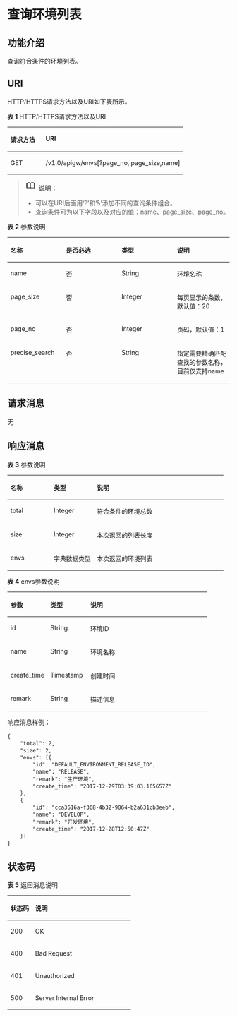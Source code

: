 # 查询环境列表<a name="apig-zh-api-180713055"></a>

## 功能介绍<a name="section51058735"></a>

查询符合条件的环境列表。

## URI<a name="section56875432"></a>

HTTP/HTTPS请求方法以及URI如下表所示。

**表 1**  HTTP/HTTPS请求方法以及URI

<a name="table26537273"></a>
<table><thead align="left"><tr id="row97700"><th class="cellrowborder" valign="top" width="20%" id="mcps1.2.3.1.1"><p id="p7913769"><a name="p7913769"></a><a name="p7913769"></a>请求方法</p>
</th>
<th class="cellrowborder" valign="top" width="80%" id="mcps1.2.3.1.2"><p id="p37035575"><a name="p37035575"></a><a name="p37035575"></a>URI</p>
</th>
</tr>
</thead>
<tbody><tr id="row47091573"><td class="cellrowborder" valign="top" width="20%" headers="mcps1.2.3.1.1 "><p id="p56321035"><a name="p56321035"></a><a name="p56321035"></a>GET</p>
</td>
<td class="cellrowborder" valign="top" width="80%" headers="mcps1.2.3.1.2 "><p id="p65709986"><a name="p65709986"></a><a name="p65709986"></a>/v1.0/apigw/envs[?page_no, page_size,name]</p>
</td>
</tr>
</tbody>
</table>

>![](public_sys-resources/icon-note.gif) **说明：**   
>-   可以在URI后面用‘?’和‘&’添加不同的查询条件组合。  
>-   查询条件可为以下字段以及对应的值：name、page\_size、page\_no。  

**表 2**  参数说明

<a name="table8687743"></a>
<table><thead align="left"><tr id="row22440872"><th class="cellrowborder" valign="top" width="25%" id="mcps1.2.5.1.1"><p id="p5771382"><a name="p5771382"></a><a name="p5771382"></a>名称</p>
</th>
<th class="cellrowborder" valign="top" width="25%" id="mcps1.2.5.1.2"><p id="p64828808"><a name="p64828808"></a><a name="p64828808"></a>是否必选</p>
</th>
<th class="cellrowborder" valign="top" width="25%" id="mcps1.2.5.1.3"><p id="p16642119"><a name="p16642119"></a><a name="p16642119"></a>类型</p>
</th>
<th class="cellrowborder" valign="top" width="25%" id="mcps1.2.5.1.4"><p id="p5834394"><a name="p5834394"></a><a name="p5834394"></a>说明</p>
</th>
</tr>
</thead>
<tbody><tr id="row2823914"><td class="cellrowborder" valign="top" width="25%" headers="mcps1.2.5.1.1 "><p id="p27410462"><a name="p27410462"></a><a name="p27410462"></a>name</p>
</td>
<td class="cellrowborder" valign="top" width="25%" headers="mcps1.2.5.1.2 "><p id="p5654943"><a name="p5654943"></a><a name="p5654943"></a>否</p>
</td>
<td class="cellrowborder" valign="top" width="25%" headers="mcps1.2.5.1.3 "><p id="p55397204"><a name="p55397204"></a><a name="p55397204"></a>String</p>
</td>
<td class="cellrowborder" valign="top" width="25%" headers="mcps1.2.5.1.4 "><p id="p1186411103575"><a name="p1186411103575"></a><a name="p1186411103575"></a>环境名称</p>
</td>
</tr>
<tr id="row52134612"><td class="cellrowborder" valign="top" width="25%" headers="mcps1.2.5.1.1 "><p id="p62154076"><a name="p62154076"></a><a name="p62154076"></a>page_size</p>
</td>
<td class="cellrowborder" valign="top" width="25%" headers="mcps1.2.5.1.2 "><p id="p1315380"><a name="p1315380"></a><a name="p1315380"></a>否</p>
</td>
<td class="cellrowborder" valign="top" width="25%" headers="mcps1.2.5.1.3 "><p id="p39436932"><a name="p39436932"></a><a name="p39436932"></a>Integer</p>
</td>
<td class="cellrowborder" valign="top" width="25%" headers="mcps1.2.5.1.4 "><p id="p40274933"><a name="p40274933"></a><a name="p40274933"></a>每页显示的条数，默认值：20</p>
</td>
</tr>
<tr id="row26930081"><td class="cellrowborder" valign="top" width="25%" headers="mcps1.2.5.1.1 "><p id="p33852966"><a name="p33852966"></a><a name="p33852966"></a>page_no</p>
</td>
<td class="cellrowborder" valign="top" width="25%" headers="mcps1.2.5.1.2 "><p id="p57735711"><a name="p57735711"></a><a name="p57735711"></a>否</p>
</td>
<td class="cellrowborder" valign="top" width="25%" headers="mcps1.2.5.1.3 "><p id="p46081013"><a name="p46081013"></a><a name="p46081013"></a>Integer</p>
</td>
<td class="cellrowborder" valign="top" width="25%" headers="mcps1.2.5.1.4 "><p id="p41574543"><a name="p41574543"></a><a name="p41574543"></a>页码，默认值：1</p>
</td>
</tr>
<tr id="row179311037557"><td class="cellrowborder" valign="top" width="25%" headers="mcps1.2.5.1.1 "><p id="p297092819498"><a name="p297092819498"></a><a name="p297092819498"></a>precise_search</p>
</td>
<td class="cellrowborder" valign="top" width="25%" headers="mcps1.2.5.1.2 "><p id="p397092812491"><a name="p397092812491"></a><a name="p397092812491"></a>否</p>
</td>
<td class="cellrowborder" valign="top" width="25%" headers="mcps1.2.5.1.3 "><p id="p49701728194913"><a name="p49701728194913"></a><a name="p49701728194913"></a>String</p>
</td>
<td class="cellrowborder" valign="top" width="25%" headers="mcps1.2.5.1.4 "><p id="p19970928194911"><a name="p19970928194911"></a><a name="p19970928194911"></a>指定需要精确匹配查找的参数名称，目前仅支持name</p>
</td>
</tr>
</tbody>
</table>

## 请求消息<a name="section42116847"></a>

无

## 响应消息<a name="section56021456"></a>

**表 3**  参数说明

<a name="table18843207"></a>
<table><thead align="left"><tr id="row11636316"><th class="cellrowborder" valign="top" width="20%" id="mcps1.2.4.1.1"><p id="p3017546"><a name="p3017546"></a><a name="p3017546"></a>名称</p>
</th>
<th class="cellrowborder" valign="top" width="20%" id="mcps1.2.4.1.2"><p id="p43094713"><a name="p43094713"></a><a name="p43094713"></a>类型</p>
</th>
<th class="cellrowborder" valign="top" width="60%" id="mcps1.2.4.1.3"><p id="p1010897"><a name="p1010897"></a><a name="p1010897"></a>说明</p>
</th>
</tr>
</thead>
<tbody><tr id="row14773817"><td class="cellrowborder" valign="top" width="20%" headers="mcps1.2.4.1.1 "><p id="p55828505"><a name="p55828505"></a><a name="p55828505"></a>total</p>
</td>
<td class="cellrowborder" valign="top" width="20%" headers="mcps1.2.4.1.2 "><p id="p25815066"><a name="p25815066"></a><a name="p25815066"></a>Integer</p>
</td>
<td class="cellrowborder" valign="top" width="60%" headers="mcps1.2.4.1.3 "><p id="p10645603"><a name="p10645603"></a><a name="p10645603"></a>符合条件的环境总数</p>
</td>
</tr>
<tr id="row28701571"><td class="cellrowborder" valign="top" width="20%" headers="mcps1.2.4.1.1 "><p id="p43125900"><a name="p43125900"></a><a name="p43125900"></a>size</p>
</td>
<td class="cellrowborder" valign="top" width="20%" headers="mcps1.2.4.1.2 "><p id="p3537010"><a name="p3537010"></a><a name="p3537010"></a>Integer</p>
</td>
<td class="cellrowborder" valign="top" width="60%" headers="mcps1.2.4.1.3 "><p id="p18062364"><a name="p18062364"></a><a name="p18062364"></a>本次返回的列表长度</p>
</td>
</tr>
<tr id="row28343550"><td class="cellrowborder" valign="top" width="20%" headers="mcps1.2.4.1.1 "><p id="p14126218"><a name="p14126218"></a><a name="p14126218"></a>envs</p>
</td>
<td class="cellrowborder" valign="top" width="20%" headers="mcps1.2.4.1.2 "><p id="p3373006"><a name="p3373006"></a><a name="p3373006"></a>字典数据类型</p>
</td>
<td class="cellrowborder" valign="top" width="60%" headers="mcps1.2.4.1.3 "><p id="p4778099"><a name="p4778099"></a><a name="p4778099"></a>本次返回的环境列表</p>
</td>
</tr>
</tbody>
</table>

**表 4**  envs参数说明

<a name="table43002897"></a>
<table><thead align="left"><tr id="row40093548"><th class="cellrowborder" valign="top" width="20%" id="mcps1.2.4.1.1"><p id="p26351947"><a name="p26351947"></a><a name="p26351947"></a>参数</p>
</th>
<th class="cellrowborder" valign="top" width="20%" id="mcps1.2.4.1.2"><p id="p54132987"><a name="p54132987"></a><a name="p54132987"></a>类型</p>
</th>
<th class="cellrowborder" valign="top" width="60%" id="mcps1.2.4.1.3"><p id="p22695844"><a name="p22695844"></a><a name="p22695844"></a>说明</p>
</th>
</tr>
</thead>
<tbody><tr id="row26424045"><td class="cellrowborder" valign="top" width="20%" headers="mcps1.2.4.1.1 "><p id="p59972862"><a name="p59972862"></a><a name="p59972862"></a>id</p>
</td>
<td class="cellrowborder" valign="top" width="20%" headers="mcps1.2.4.1.2 "><p id="p25963648"><a name="p25963648"></a><a name="p25963648"></a>String</p>
</td>
<td class="cellrowborder" valign="top" width="60%" headers="mcps1.2.4.1.3 "><p id="p22680730"><a name="p22680730"></a><a name="p22680730"></a>环境ID</p>
</td>
</tr>
<tr id="row2799984"><td class="cellrowborder" valign="top" width="20%" headers="mcps1.2.4.1.1 "><p id="p25472162"><a name="p25472162"></a><a name="p25472162"></a>name</p>
</td>
<td class="cellrowborder" valign="top" width="20%" headers="mcps1.2.4.1.2 "><p id="p49979265"><a name="p49979265"></a><a name="p49979265"></a>String</p>
</td>
<td class="cellrowborder" valign="top" width="60%" headers="mcps1.2.4.1.3 "><p id="p21788660"><a name="p21788660"></a><a name="p21788660"></a>环境名称</p>
</td>
</tr>
<tr id="row61880217"><td class="cellrowborder" valign="top" width="20%" headers="mcps1.2.4.1.1 "><p id="p46241670"><a name="p46241670"></a><a name="p46241670"></a>create_time</p>
</td>
<td class="cellrowborder" valign="top" width="20%" headers="mcps1.2.4.1.2 "><p id="p54587771"><a name="p54587771"></a><a name="p54587771"></a>Timestamp</p>
</td>
<td class="cellrowborder" valign="top" width="60%" headers="mcps1.2.4.1.3 "><p id="p59533345"><a name="p59533345"></a><a name="p59533345"></a>创建时间</p>
</td>
</tr>
<tr id="row66038062"><td class="cellrowborder" valign="top" width="20%" headers="mcps1.2.4.1.1 "><p id="p47482783"><a name="p47482783"></a><a name="p47482783"></a>remark</p>
</td>
<td class="cellrowborder" valign="top" width="20%" headers="mcps1.2.4.1.2 "><p id="p20900246"><a name="p20900246"></a><a name="p20900246"></a>String</p>
</td>
<td class="cellrowborder" valign="top" width="60%" headers="mcps1.2.4.1.3 "><p id="p15198328"><a name="p15198328"></a><a name="p15198328"></a>描述信息</p>
</td>
</tr>
</tbody>
</table>

响应消息样例：

```
{
	"total": 2,
	"size": 2,
	"envs": [{
		"id": "DEFAULT_ENVIRONMENT_RELEASE_ID",
		"name": "RELEASE",
		"remark": "生产环境",
		"create_time": "2017-12-29T03:39:03.165657Z"
	},
	{
		"id": "cca3616a-f368-4b32-9064-b2a631cb3eeb",
		"name": "DEVELOP",
		"remark": "开发环境",
		"create_time": "2017-12-28T12:50:47Z"
	}]
}
```

## 状态码<a name="section43507308"></a>

**表 5**  返回消息说明

<a name="table40155185"></a>
<table><thead align="left"><tr id="row33141868"><th class="cellrowborder" valign="top" width="20%" id="mcps1.2.3.1.1"><p id="p136762"><a name="p136762"></a><a name="p136762"></a>状态码</p>
</th>
<th class="cellrowborder" valign="top" width="80%" id="mcps1.2.3.1.2"><p id="p11077728"><a name="p11077728"></a><a name="p11077728"></a>说明</p>
</th>
</tr>
</thead>
<tbody><tr id="row24880775"><td class="cellrowborder" valign="top" width="20%" headers="mcps1.2.3.1.1 "><p id="p2076886"><a name="p2076886"></a><a name="p2076886"></a>200</p>
</td>
<td class="cellrowborder" valign="top" width="80%" headers="mcps1.2.3.1.2 "><p id="p34010102"><a name="p34010102"></a><a name="p34010102"></a>OK</p>
</td>
</tr>
<tr id="row37655468"><td class="cellrowborder" valign="top" width="20%" headers="mcps1.2.3.1.1 "><p id="p30194056"><a name="p30194056"></a><a name="p30194056"></a>400</p>
</td>
<td class="cellrowborder" valign="top" width="80%" headers="mcps1.2.3.1.2 "><p id="p29799432"><a name="p29799432"></a><a name="p29799432"></a>Bad Request</p>
</td>
</tr>
<tr id="row66868297"><td class="cellrowborder" valign="top" width="20%" headers="mcps1.2.3.1.1 "><p id="p47622971"><a name="p47622971"></a><a name="p47622971"></a>401</p>
</td>
<td class="cellrowborder" valign="top" width="80%" headers="mcps1.2.3.1.2 "><p id="p32255429"><a name="p32255429"></a><a name="p32255429"></a>Unauthorized</p>
</td>
</tr>
<tr id="row21863411"><td class="cellrowborder" valign="top" width="20%" headers="mcps1.2.3.1.1 "><p id="p26105877"><a name="p26105877"></a><a name="p26105877"></a>500</p>
</td>
<td class="cellrowborder" valign="top" width="80%" headers="mcps1.2.3.1.2 "><p id="p34201316"><a name="p34201316"></a><a name="p34201316"></a>Server Internal Error</p>
</td>
</tr>
</tbody>
</table>


